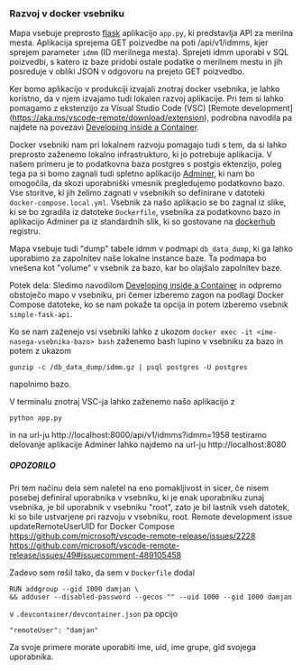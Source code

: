 ### Razvoj v docker vsebniku

Mapa vsebuje preprosto [flask](https://flask.palletsprojects.com/en/1.1.x/) aplikacijo `app.py`, ki predstavlja API za merilna mesta. Aplikacija sprejema GET poizvedbe na poti /api/v1/idmms, kjer sprejem  parameter `idmm` (ID merilnega mesta). Sprejeti idmm uporabi v SQL poizvedbi, s katero iz baze pridobi ostale podatke o merilnem mestu in jih posreduje v obliki JSON v odgovoru na prejeto GET poizvedbo. 

Ker bomo aplikacijo v produkciji izvajali znotraj docker vsebnika, je lahko koristno, da v njem izvajamo tudi lokalen razvoj aplikacije. Pri tem si lahko pomagamo z ekstenzijo za Visual Studio Code (VSC)  [Remote development] (https://aka.ms/vscode-remote/download/extension), podrobna navodila pa najdete na povezavi [Developing inside a Container](https://code.visualstudio.com/docs/remote/containers). 

Docker vsebniki nam pri lokalnem razvoju pomagajo tudi s tem, da si lahko preprosto zaženemo lokalno infrastrukturo, ki jo potrebuje aplikacija. V našem primeru je to podatkovna baza postgres s postgis ektenzijo, poleg tega pa si bomo zagnali tudi spletno aplikacijo [Adminer](https://www.adminer.org/), ki nam bo omogočila, da skozi uporabniški vmesnik pregledujemo podatkovno bazo. Vse storitve, ki jih želimo zagnati v vsebnikih so definirane v datoteki `docker-compose.local.yml`. Vsebnik za našo aplikacio se bo zagnal iz slike, ki se bo zgradila iz datoteke `Dockerfile`, vsebnika za podatkovno bazo in aplikacijo Adminer pa iz standardnih slik, ki so gostovane na [dockerhub](https://hub.docker.com/r/postgis/postgis) registru.

Mapa vsebuje tudi "dump" tabele idmm v podmapi `db_data_dump`, ki ga lahko uporabimo za zapolnitev naše lokalne instance baze. Ta podmapa bo vnešena kot "volume" v vsebnik za bazo, kar bo olajšalo zapolnitev baze.

Potek dela: Sledimo navodilom [Developing inside a Container](https://code.visualstudio.com/docs/remote/containers#_quick-start-open-an-existing-folder-in-a-container) in odpremo obstoječo mapo v vsebniku, pri čemer izberemo zagon na podlagi Docker Compose datoteke, ko se nam pokaže ta opcija in potem izberemo vsebnik `simple-fask-api`.

Ko se nam zaženejo vsi vsebniki lahko z ukozom `docker exec -it <ime-nasega-vsebnika-bazo> bash` zaženemo 
bash lupino v vsebniku za bazo in potem z ukazom 
```
gunzip -c /db_data_dump/idmm.gz | psql postgres -U postgres
```
napolnimo bazo.

V terminalu znotraj VSC-ja lahko zaženemo našo aplikacijo z 
```
python app.py 
```
in na url-ju http://localhost:8000/api/v1/idmms?idmm=1958 testiramo delovanje aplikacije 
Adminer lahko najdemo na url-ju http://localhost:8080

##### OPOZORILO
Pri tem načinu dela sem naletel na eno pomakljivost in sicer, če nisem posebej definiral uporabnika v vsebniku, ki je enak uporabniku zunaj vsebnika, je bil uporabnik v vsebniku "root", zato je bil lastnik vseh datotek, ki so bile ustvarjene pri razvoju v vsebniku, root. 
Remote development issue updateRemoteUserUID for Docker Compose
https://github.com/microsoft/vscode-remote-release/issues/2228
https://github.com/microsoft/vscode-remote-release/issues/49#issuecomment-489105458

Zadevo sem rešil tako, da sem v `Dockerfile` dodal 
```
RUN addgroup --gid 1000 damjan \
&& adduser --disabled-password --gecos "" --uid 1000 --gid 1000 damjan
```
v `.devcontainer/devcontainer.json`
pa opcijo
```
"remoteUser": "damjan"
```
Za svoje primere morate uporabiti ime, uid, ime grupe, gid svojega uporabnika.  

